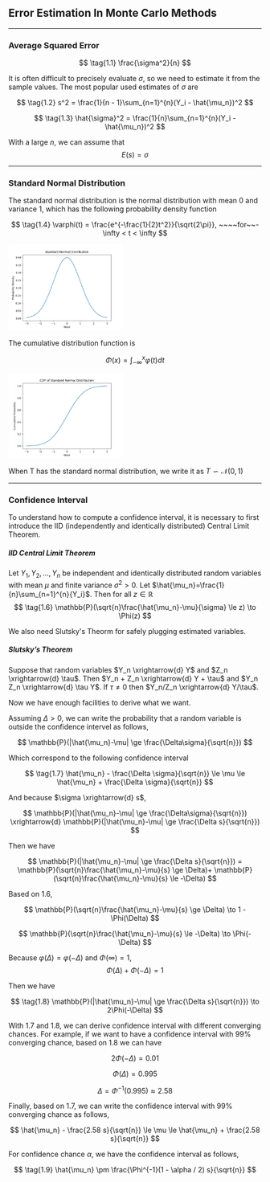 ## Error Estimation In Monte Carlo Methods

---
### Average Squared Error
$$
\tag{1.1} 
\frac{\sigma^2}{n}
$$

It is often difficult to precisely evaluate $\sigma$, so we need to estimate it from the sample values. The most popular used estimates of $\sigma$ are

$$
\tag{1.2}
s^2 = \frac{1}{n - 1}\sum_{n=1}^{n}(Y_i - \hat{\mu_n})^2
$$

$$
\tag{1.3}
\hat{\sigma}^2 = \frac{1}{n}\sum_{n=1}^{n}(Y_i - \hat{\mu_n})^2
$$

With a large $n$, we can assume that $$E(s)=\sigma$$

---
### Standard Normal Distribution

The standard normal distribution is the normal distribution with mean 0 and variance 1, which has the following probability density function

$$
\tag{1.4}
\varphi(t) = \frac{e^{-\frac{1}{2}t^2}}{\sqrt{2\pi}}, ~~~~for~~-\infty < t < \infty
$$

<img src="https://github.com/WeakKnight/weakknight.github.io/raw/master/assets/mc/standard_normal_distribution_pdf.png" width="45%"/>

The cumulative distribution function is 

$$
\tag{1.5}
\Phi(x) = \int_{-\infty}^{x} \varphi(t) dt
$$

<img src="https://github.com/WeakKnight/weakknight.github.io/raw/master/assets/mc/standard_normal_distribution_cdf.png" width="45%"/>

When T has the standard normal distribution, we write it as $T \backsim \mathcal{N}(0, 1)$

---
### Confidence Interval

To understand how to compute a confidence interval, it is necessary to first introduce the IID (independently and identically distributed) Central Limit Theorem.

##### IID Central Limit Theorem
Let $Y_1, Y_2, ..., Y_n$ be independent and identically distributed random variables with mean $\mu$ and finite variance $\sigma^2 > 0$. Let $\hat{\mu_n}=\frac{1}{n}\sum_{n=1}^{n}{Y_i}$. Then for all $z\in\mathbb{R}$
$$
\tag{1.6}
\mathbb{P}(\sqrt{n}\frac{\hat{\mu_n}-\mu}{\sigma} \le z) \to \Phi(z)
$$

We also need Slutsky's Theorm for safely plugging estimated variables.

##### Slutsky’s Theorem
Suppose that random variables $Y_n \xrightarrow{d} Y$ and $Z_n \xrightarrow{d} \tau$. Then $Y_n + Z_n \xrightarrow{d} Y + \tau$ and $Y_n Z_n \xrightarrow{d} \tau Y$. If $\tau \ne 0$ then $Y_n/Z_n \xrightarrow{d} Y/\tau$.

Now we have enough facilities to derive what we want.

Assuming $\Delta > 0$, we can write the probability that a random variable is outside the confidence intervel as follows, 

$$
\mathbb{P}(|\hat{\mu_n}-\mu| \ge \frac{\Delta\sigma}{\sqrt{n}}) 
$$

Which correspond to the following confidence interval

$$
 \tag{1.7}
 \hat{\mu_n} - \frac{\Delta \sigma}{\sqrt{n}} \le \mu \le  \hat{\mu_n} + \frac{\Delta \sigma}{\sqrt{n}}
$$

And because $\sigma \xrightarrow{d} s$,

$$
\mathbb{P}(|\hat{\mu_n}-\mu| \ge \frac{\Delta\sigma}{\sqrt{n}})  \xrightarrow{d} \mathbb{P}(|\hat{\mu_n}-\mu| \ge \frac{\Delta s}{\sqrt{n}}) 
$$

Then we have

$$
\mathbb{P}(|\hat{\mu_n}-\mu| \ge \frac{\Delta s}{\sqrt{n}}) = \mathbb{P}(\sqrt{n}\frac{\hat{\mu_n}-\mu}{s} \ge \Delta)+ \mathbb{P}(\sqrt{n}\frac{\hat{\mu_n}-\mu}{s} \le -\Delta)
$$

Based on $1.6$,

$$
\mathbb{P}(\sqrt{n}\frac{\hat{\mu_n}-\mu}{s} \ge \Delta) \to 1 - \Phi(\Delta)
$$

$$
\mathbb{P}(\sqrt{n}\frac{\hat{\mu_n}-\mu}{s} \le -\Delta) \to \Phi(-\Delta)
$$

Because $\varphi(\Delta) = \varphi(-\Delta)$ and $\Phi(\infty) = 1$,
$$
\Phi(\Delta) + \Phi(-\Delta) = 1
$$

Then we have

$$
\tag{1.8}
\mathbb{P}(|\hat{\mu_n}-\mu| \ge \frac{\Delta s}{\sqrt{n}}) \to 2\Phi(-\Delta) 
$$

With $1.7$ and $1.8$, we can derive confidence interval with different converging chances. For example, if we want to have a confidence interval with 99% converging chance, based on $1.8$ we can have

$$
2\Phi(-\Delta) = 0.01
$$

$$
\Phi(\Delta) = 0.995
$$

$$
\Delta = \Phi^{-1}(0.995) \approx 2.58
$$

Finally, based on $1.7$, we can write the confidence interval with 99% converging chance as follows,

$$
\hat{\mu_n} - \frac{2.58 s}{\sqrt{n}} \le \mu \le  \hat{\mu_n} + \frac{2.58 s}{\sqrt{n}}
$$

For confidence chance $\alpha$, we have the confidence interval as follows,

$$
\tag{1.9}
\hat{\mu_n} \pm \frac{\Phi^{-1}(1 - \alpha / 2) s}{\sqrt{n}}
$$

<br/>
<br/>
<br/>
<br/>
<br/>
<br/>
<br/>
<br/>